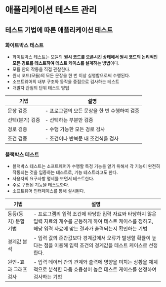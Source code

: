 # 애플리케이션 테스트 관리
## 테스트 기법에 따른 애플리케이션 테스트
### 화이트박스 테스트
- 화이트박스 테스트는 모듇의 **원시 코드를 오픈시킨 상태에서 원시 코드의 논리적인 모든 경로를 테스트하여 테스트 케이스를 설계하는 방법**이다.
- 모듈 안의 작동을 직접 관찰한다.
- 원시 코드(모듈)의 모든 문장을 한 번 이상 실행함으로써 수행된다.
- 소프트웨어의 내부 구조와 동작을 중점으로 검사하는 테스트
- 개발자 관점의 단위 테스트 방법

| 기법        | 설명                         | 
|-----------|----------------------------|
| 문장 검증     | - 프로그램의 모든 문장을 한 번 수행하여 검증 |
| 선택(분기) 검증 | - 선택하는 부분만 검증              |
| 경로 검증     | - 수행 가능한 모든 경로 검사          |
| 조건 검증     | - 조건이나 반복문 내 조건식을 검사       |


### 블랙박스 테스트
- 블랙박스 테스트는 소프트웨어가 수행할 특정 기능을 알기 위해서 각 기능이 완전히 작동되는 것을 입증하는 테스트로, 기능 테스트라고도 한다.
- 사용자의 요구사항 명세를 보면서 테스트한다.
- 주로 구현된 기능을 테스트한다.
- 소프트웨어 인터페이스를 통해 실시된다.

| 기법           | 설명                                                                                                | 
|--------------|---------------------------------------------------------------------------------------------------|
| 동등(동치) 분할 기법 | - 프로그램의 입력 조건에 타당한 입력 자료와 타당하지 않은 입력 자료의 개수를 균등하게 하여 테스트 케이스를 정하고, 해당 입력 자료에 맞는 결과가 출력되는지 확인하는 기법 |
| 경계값 분석       | - 입력 값의 준간값보다 경계값에서 오류가 발생할 확률이 높다는 점을 이용해 입력 조건의 경계값을 테스트 케이스로 선정한다.                             |
| 원인-효과 그래프 검사 | - 입력 데이터 간의 관계와 출력에 영향을 미치는 상황을 체계적으로 분석한 다음 효용성이 높은 테스트 케이스를 선정하여 검사하는 기법                        | |